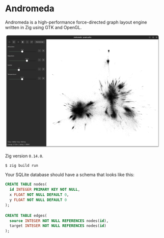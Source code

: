 # Andromeda

Andromeda is a high-performance force-directed graph layout engine written in Zig using GTK and OpenGL.

![](./assets/graph-1e6.png)

Zig version `0.14.0`.

```
$ zig build run
```

Your SQLite database should have a schema that looks like this:

```sql
CREATE TABLE nodes(
  id INTEGER PRIMARY KEY NOT NULL,
  x FLOAT NOT NULL DEFAULT 0,
  y FLOAT NOT NULL DEFAULT 0
);

CREATE TABLE edges(
  source INTEGER NOT NULL REFERENCES nodes(id),
  target INTEGER NOT NULL REFERENCES nodes(id)
);
```
